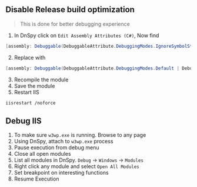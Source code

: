 ## Disable Release build optimization
> This is done for better debugging experience

1. In DnSpy click on `Edit Assembly Attributes (C#)`, Now find
```c#
[assembly: Debuggable(DebuggableAttribute.DebuggingModes.IgnoreSymbolStoreSequencePoints)]
```

2. Replace with
```c#
[assembly: Debuggable(DebuggableAttribute.DebuggingModes.Default | DebuggableAttribute.DebuggingModes.DisableOptimizations | DebuggableAttribute.DebuggingModes.IgnoreSymbolStoreSequencePoints | DebuggableAttribute.DebuggingModes.EnableEditAndContinue)]
```

3. Recompile the module
4. Save the module
5. Restart IIS
```batch
iisrestart /noforce
```

## Debug IIS
1. To make sure `w3wp.exe` is running. Browse to any page
2.  Using DnSpy, attach to `w3wp.exe` process
3. Pause execution from debug menu
4. Close all open modules
5. List all modules in DnSpy. `Debug` -> `Windows` -> `Modules`
6. Right click any module and select `Open All Modules`
7. Set breakpoint on interesting functions
8. Resume Execution